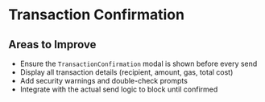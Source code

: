 # Transaction Confirmation

## Areas to Improve

- Ensure the `TransactionConfirmation` modal is shown before every send
- Display all transaction details (recipient, amount, gas, total cost)
- Add security warnings and double-check prompts
- Integrate with the actual send logic to block until confirmed
